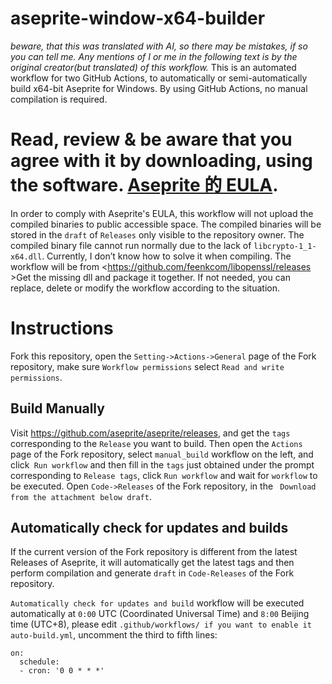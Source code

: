 # aseprite-window-x64-builder
*beware, that this was translated with AI, so there may be mistakes, if so you can tell me. Any mentions of I or me in the following text is by the original creator(but translated) of this workflow.*
  This is an automated workflow for two GitHub Actions, to automatically or semi-automatically build x64-bit Aseprite for Windows.
By using GitHub Actions, no manual compilation is required.
# Read, review & be aware that you agree with it by downloading, using the software. [Aseprite 的 EULA](https://github.com/aseprite/aseprite/blob/main/EULA.txt).
  In order to comply with Aseprite's EULA, this workflow will not upload the compiled binaries to public accessible space. The compiled binaries will be stored in the `draft` of `Releases` only visible to the repository owner.
  The compiled binary file cannot run normally due to the lack of `libcrypto-1_1-x64.dll`. Currently, I don’t know how to solve it when compiling. The workflow will be from <https://github.com/feenkcom/libopenssl/releases >Get the missing dll and package it together. If not needed, you can replace, delete or modify the workflow according to the situation.

# Instructions

  Fork this repository, open the `Setting->Actions->General` page of the Fork repository, make sure `Workflow permissions` select `Read and write permissions`.

## Build Manually

  Visit <https://github.com/aseprite/aseprite/releases>, and get the `tags` corresponding to the `Release` you want to build. Then open the `Actions` page of the Fork repository, select `manual_build` workflow on the left, and click` Run workflow` and then fill in the `tags` just obtained under the prompt corresponding to `Release tags`, click `Run workflow` and wait for `workflow` to be executed. Open `Code->Releases` of the Fork repository, in the ` Download from the attachment below draft`.

## Automatically check for updates and builds

  If the current version of the Fork repository is different from the latest Releases of Aseprite, it will automatically get the latest tags and then perform compilation and generate `draft` in `Code-Releases` of the Fork repository.

`Automatically check for updates and build` workflow will be executed automatically at `0:00` UTC (Coordinated Universal Time) and `8:00` Beijing time (UTC+8), please edit `.github/workflows/ if you want to enable it auto-build.yml`, uncomment the third to fifth lines:
~~~
on:
  schedule:
  - cron: '0 0 * * *'
~~~
